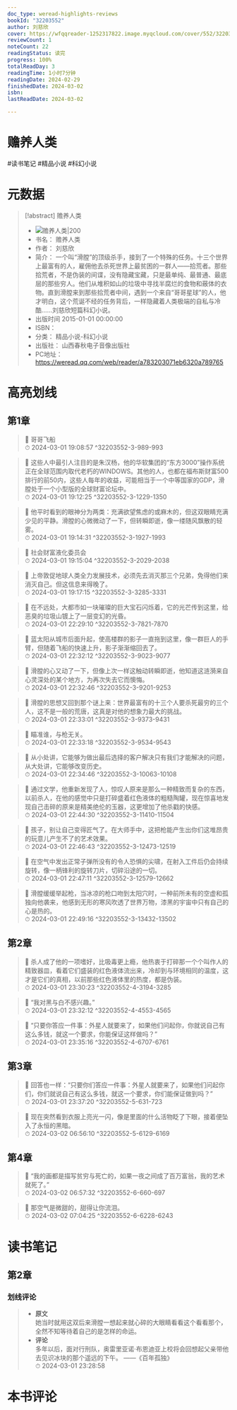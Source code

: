 ```yaml
---
doc_type: weread-highlights-reviews
bookId: "32203552"
author: 刘慈欣
cover: https://wfqqreader-1252317822.image.myqcloud.com/cover/552/32203552/t7_32203552.jpg
reviewCount: 1
noteCount: 22
readingStatus: 读完
progress: 100%
totalReadDay: 3
readingTime: 1小时7分钟
readingDate: 2024-02-29
finishedDate: 2024-03-02
isbn: 
lastReadDate: 2024-03-02

---
```


# 赡养人类


#读书笔记 #精品小说 #科幻小说

# 元数据
> [!abstract] 赡养人类
> - ![ 赡养人类|200](https://wfqqreader-1252317822.image.myqcloud.com/cover/552/32203552/t7_32203552.jpg)
> - 书名： 赡养人类
> - 作者： 刘慈欣
> - 简介： 一个叫“滑膛”的顶级杀手，接到了一个特殊的任务。十三个世界上最富有的人，雇佣他去杀死世界上最贫困的一群人——拾荒者。那些拾荒者，不是伪装的间谍，没有隐藏宝藏，只是最单纯、最普通、最底层的那些穷人。他们从堆积如山的垃圾中寻找半腐烂的食物和蔽体的衣物。直到滑膛来到那些拾荒者中间，遇到一个来自“哥哥星球”的人，他才明白，这个荒诞不经的任务背后，一样隐藏着人类极端的自私与冷酷……刘慈欣短篇科幻小说。
> - 出版时间 2015-01-01 00:00:00
> - ISBN： 
> - 分类： 精品小说-科幻小说
> - 出版社： 山西春秋电子音像出版社
> - PC地址：https://weread.qq.com/web/reader/a783203071eb6320a789765

# 高亮划线


## 第1章

> 📌 哥哥飞船  
> ⏱ 2024-03-01 19:08:57 ^32203552-3-989-993

> 📌 这些人中最引人注目的是朱汉杨，他的华软集团的“东方3000”操作系统正在全球范围内取代老朽的WINDOWS。其他的人，也都在福布斯财富500排行的前50内，这些人每年的收益，可能相当于一个中等国家的GDP，滑膛处于一个小型版的全球财富论坛中。  
> ⏱ 2024-03-01 19:12:25 ^32203552-3-1229-1350

> 📌 他平时看到的眼神分为两类：充满欲望焦虑的或麻木的，但这双眼睛充满少见的平静。滑膛的心微微动了一下，但转瞬即逝，像一缕随风飘散的轻雾。  
> ⏱ 2024-03-01 19:14:31 ^32203552-3-1927-1993

> 📌 社会财富液化委员会  
> ⏱ 2024-03-01 19:15:04 ^32203552-3-2029-2038

> 📌 上帝敦促地球人类全力发展技术，必须先去消灭那三个兄弟，免得他们来消灭自己。但这信息来得晚了。  
> ⏱ 2024-03-01 19:17:15 ^32203552-3-3285-3331

> 📌 在不远处，大都市如一块璀璨的巨大宝石闪烁着，它的光芒传到这里，给恶臭的垃圾山镀上了一层变幻的光昏。  
> ⏱ 2024-03-01 22:29:10 ^32203552-3-7821-7870

> 📌 蓝太阳从城市后面升起，使高楼群的影子一直拖到这里，像一群巨人的手臂，但随着飞船的快速上升，影子渐渐缩回去了。  
> ⏱ 2024-03-01 22:32:12 ^32203552-3-9023-9077

> 📌 滑膛的心又动了一下，但像上次一样这触动转瞬即逝，他知道这涟漪来自心灵深处的某个地方，为再次失去它而懊悔。  
> ⏱ 2024-03-01 22:32:46 ^32203552-3-9201-9253

> 📌 滑膛的思想又回到那个谜上来：世界最富有的十三个人要杀死最穷的三个人，这不是一般的荒唐，这真是对他的想象力最大的挑战。  
> ⏱ 2024-03-01 22:33:01 ^32203552-3-9373-9431

> 📌 瞄准谁，与枪无关。  
> ⏱ 2024-03-01 22:33:18 ^32203552-3-9534-9543

> 📌 从小处讲，它能够为做出最后选择的客户解决只有我们才能解决的问题，从大处讲，它能够改变历史。  
> ⏱ 2024-03-01 22:34:46 ^32203552-3-10063-10108

> 📌 通过文学，他重新发现了人，惊叹人原来是那么一种精致而复杂的东西，以前杀人，在他的感觉中只是打碎盛着红色液体的粗糙陶罐，现在惊喜地发现自己击碎的原来是精美绝伦的玉器，这更增加了他杀戳的快感。  
> ⏱ 2024-03-01 22:44:30 ^32203552-3-11410-11504

> 📌 孩子，别让自己变得匠气了。在大师手中，这把枪能产生出你们这堆昂贵的玩意儿产生不了的艺术效果。  
> ⏱ 2024-03-01 22:46:43 ^32203552-3-12473-12519

> 📌 在空气中发出正常子弹所没有的令人恐惧的尖啸，在射入工件后仍会持续旋转，像一柄锋利的旋转刀片，切碎沿途的一切。  
> ⏱ 2024-03-01 22:47:11 ^32203552-3-12579-12662

> 📌 滑膛缓缓举起枪，当冰凉的枪口吻到太阳穴时，一种前所未有的空虚和孤独向他袭来，他感到无形的寒风吹透了世界万物，漆黑的宇宙中只有自己的心是热的。  
> ⏱ 2024-03-01 22:49:16 ^32203552-3-13432-13502

## 第2章

> 📌 杀人成了他的一项嗜好，比吸毒更上瘾，他热衷于打碎那一个个叫作人的精致器皿，看着它们盛装的红色液体流出来，冷却到与环境相同的温度，这才是它们的真相，以前那些红色液体里的热度，都是伪装。  
> ⏱ 2024-03-01 23:30:23 ^32203552-4-3194-3285

> 📌 “我对黑与白不感兴趣。”  
> ⏱ 2024-03-01 23:32:12 ^32203552-4-4553-4565

> 📌 “只要你答应一件事：外星人就要来了，如果他们问起你，你就说自己有这么多钱，就这一个要求，你能保证这样做吗？”  
> ⏱ 2024-03-01 23:35:16 ^32203552-4-6707-6761

## 第3章

> 📌 回答也一样：“只要你们答应一件事：外星人就要来了，如果他们问起你们，你们就说自己有这么多钱，就这一个要求，你们能保证做到吗？”  
> ⏱ 2024-03-01 23:37:20 ^32203552-5-631-723

> 📌 现在突然看到衣服上亮光一闪，像是里面的什么活物眨了下眼，接着便坠入了永恒的黑暗。  
> ⏱ 2024-03-02 06:56:10 ^32203552-5-6129-6169

## 第4章

> 📌 “我的画都是描写贫穷与死亡的，如果一夜之间成了百万富翁，我的艺术就死了。”  
> ⏱ 2024-03-02 06:57:32 ^32203552-6-660-697

> 📌 那空气是微甜的，甜得让你流泪。  
> ⏱ 2024-03-02 07:04:25 ^32203552-6-6228-6243



# 读书笔记


## 第2章

### 划线评论
> - **原文**  
>  她当时就用这双后来滑膛一想起来就心碎的大眼睛看看这个看看那个，全然不知等待着自己的是怎样的命运。
> - **评论**  
>   多年以后，面对行刑队，奥雷里亚诺·布恩迪亚上校将会回想起父亲带他去见识冰块的那个遥远的下午。
——《百年孤独》  
> ⏱ 2024-03-01 23:28:58 
   


# 本书评论

